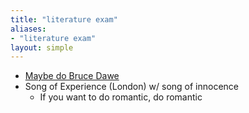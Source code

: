 ```yaml
---
title: "literature exam"
aliases:
- "literature exam"
layout: simple
---
```


- [Maybe do Bruce Dawe](dawe.md)
- Song of Experience (London) w/ song of innocence
    - If you want to do romantic, do romantic
